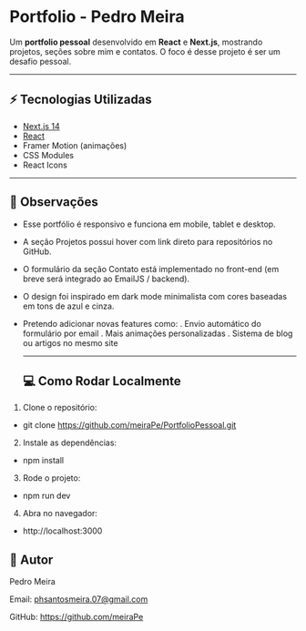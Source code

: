 # Portfolio - Pedro Meira

Um **portfolio pessoal** desenvolvido em **React** e **Next.js**, mostrando projetos, seções sobre mim e contatos. O foco é desse projeto é ser um desafio pessoal.

---

## ⚡ Tecnologias Utilizadas

- [Next.js 14](https://nextjs.org/)
- [React](https://reactjs.org/)
- Framer Motion (animações)
- CSS Modules
- React Icons

---

## 📌 Observações

- Esse portfólio é responsivo e funciona em mobile, tablet e desktop.
- A seção Projetos possui hover com link direto para repositórios no GitHub.
- O formulário da seção Contato está implementado no front-end (em breve será integrado ao EmailJS / backend).
- O design foi inspirado em dark mode minimalista com cores baseadas em tons de azul e cinza.
- Pretendo adicionar novas features como:
  . Envio automático do formulário por email
  . Mais animações personalizadas
  . Sistema de blog ou artigos no mesmo site

  ---

  ## 💻 Como Rodar Localmente

1. Clone o repositório:

  - git clone https://github.com/meiraPe/PortfolioPessoal.git

2. Instale as dependências:

  - npm install

3. Rode o projeto:

  - npm run dev

4. Abra no navegador:

  - http://localhost:3000


## 📝 Autor

Pedro Meira

Email: phsantosmeira.07@gmail.com

GitHub: https://github.com/meiraPe